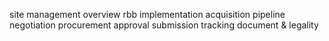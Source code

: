 site management overview
rbb implementation
acquisition pipeline
negotiation
procurement
approval
submission tracking
document & legality
